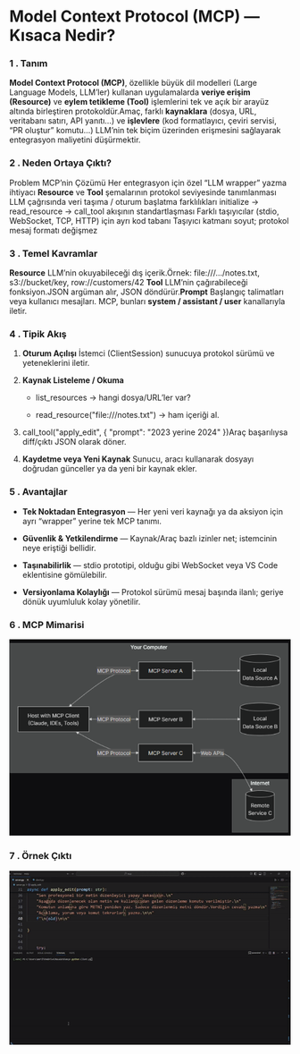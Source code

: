 Model Context Protocol (MCP) — Kısaca Nedir?
============================================

### 1 . Tanım

**Model Context Protocol (MCP)**, özellikle büyük dil modelleri (Large Language Models, LLM’ler) kullanan uygulamalarda **veriye erişim (Resource)** ve **eylem tetikleme (Tool)** işlemlerini tek ve açık bir arayüz altında birleştiren protokoldür.Amaç, farklı **kaynaklara** (dosya, URL, veritabanı satırı, API yanıtı…) ve **işlevlere** (kod formatlayıcı, çeviri servisi, “PR oluştur” komutu…) LLM’nin tek biçim üzerinden erişmesini sağlayarak entegrasyon maliyetini düşürmektir.

### 2 . Neden Ortaya Çıktı?

Problem MCP’nin Çözümü Her entegrasyon için özel “LLM wrapper” yazma ihtiyacı **Resource** ve **Tool** şemalarının protokol seviyesinde tanımlanması LLM çağrısında veri taşıma / oturum başlatma farklılıkları initialize → read\_resource → call\_tool akışının standartlaşması Farklı taşıyıcılar (stdio, WebSocket, TCP, HTTP) için ayrı kod tabanı Taşıyıcı katmanı soyut; protokol mesaj formatı değişmez

### 3 . Temel Kavramlar
**Resource** LLM’nin okuyabileceği dış içerik.Örnek: file:///.../notes.txt, s3://bucket/key, row://customers/42 **Tool** LLM’nin çağırabileceği fonksiyon.JSON argüman alır, JSON döndürür.**Prompt** Başlangıç talimatları veya kullanıcı mesajları. MCP, bunları **system / assistant / user** kanallarıyla iletir.

### 4 . Tipik Akış

1.  **Oturum Açılışı** İstemci (ClientSession) sunucuya protokol sürümü ve yeteneklerini iletir.
    
2.  **Kaynak Listeleme / Okuma**
    
    *   list\_resources → hangi dosya/URL’ler var?
        
    *   read\_resource("file:///notes.txt") → ham içeriği al.
        
3.  call\_tool("apply\_edit", { "prompt": "2023 yerine 2024" })Araç başarılıysa diff/çıktı JSON olarak döner.
    
4.  **Kaydetme veya Yeni Kaynak** Sunucu, aracı kullanarak dosyayı doğrudan günceller ya da yeni bir kaynak ekler.
    
### 5 . Avantajlar

*   **Tek Noktadan Entegrasyon** — Her yeni veri kaynağı ya da aksiyon için ayrı “wrapper” yerine tek MCP tanımı.
    
*   **Güvenlik & Yetkilendirme** — Kaynak/Araç bazlı izinler net; istemcinin neye eriştiği bellidir.
    
*   **Taşınabilirlik** — stdio prototipi, olduğu gibi WebSocket veya VS Code eklentisine gömülebilir.
    
*   **Versiyonlama Kolaylığı** — Protokol sürümü mesaj başında ilanlı; geriye dönük uyumluluk kolay yönetilir.

### 6 . MCP Mimarisi
![MCP Mimarisi](docs/img/2.png)

### 7 . Örnek Çıktı
![Örnek Çıktı](docs/img/ezgif-6152f0bec0eb9b.gif)
